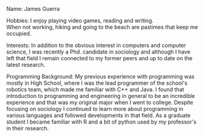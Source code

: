 Name: James Guerra

Hobbies: I enjoy playing video games, reading and writing.  
When not working, hiking and going to the beach are pastimes that keep me occupied.  

Interests: In addition to the obvious interest in computers and computer science,
I was recently a Phd. candidate in sociology and although I have left that field 
I remain connected to my former peers and up to date on the latest research.   

Programming Background: My previous experience with programming was mostly in High School,
where I was the lead programmer of the school's robotics team, which made me familiar with C++ and Java. 
I found that introduction to programming and engineering in general to be an incredible experience 
and that was my original major when I went to college.  Despite focusing on sociology I continued 
to learn more about programming in various languages and followed developments in that field. 
As a graduate student I became familiar with R and a bit of python used by my professor's in their research.     